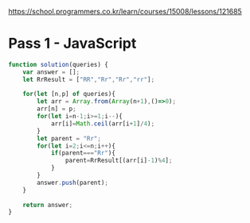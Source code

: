 https://school.programmers.co.kr/learn/courses/15008/lessons/121685

# Pass 1 - JavaScript
~~~javascript
function solution(queries) {
    var answer = [];
    let RrResult = ["RR","Rr","Rr","rr"];
    
    for(let [n,p] of queries){
        let arr = Array.from(Array(n+1),()=>0);
        arr[n] = p;
        for(let i=n-1;i>=1;i--){
            arr[i]=Math.ceil(arr[i+1]/4);
        }
        let parent = "Rr";
        for(let i=2;i<=n;i++){
            if(parent==="Rr"){
                parent=RrResult[(arr[i]-1)%4];
            }
        }
        answer.push(parent);
    }
    
    return answer;
}
~~~
